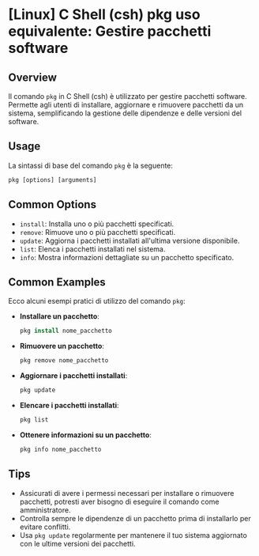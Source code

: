 # [Linux] C Shell (csh) pkg uso equivalente: Gestire pacchetti software

## Overview
Il comando `pkg` in C Shell (csh) è utilizzato per gestire pacchetti software. Permette agli utenti di installare, aggiornare e rimuovere pacchetti da un sistema, semplificando la gestione delle dipendenze e delle versioni del software.

## Usage
La sintassi di base del comando `pkg` è la seguente:

```csh
pkg [options] [arguments]
```

## Common Options
- `install`: Installa uno o più pacchetti specificati.
- `remove`: Rimuove uno o più pacchetti specificati.
- `update`: Aggiorna i pacchetti installati all'ultima versione disponibile.
- `list`: Elenca i pacchetti installati nel sistema.
- `info`: Mostra informazioni dettagliate su un pacchetto specificato.

## Common Examples
Ecco alcuni esempi pratici di utilizzo del comando `pkg`:

- **Installare un pacchetto**:
  ```csh
  pkg install nome_pacchetto
  ```

- **Rimuovere un pacchetto**:
  ```csh
  pkg remove nome_pacchetto
  ```

- **Aggiornare i pacchetti installati**:
  ```csh
  pkg update
  ```

- **Elencare i pacchetti installati**:
  ```csh
  pkg list
  ```

- **Ottenere informazioni su un pacchetto**:
  ```csh
  pkg info nome_pacchetto
  ```

## Tips
- Assicurati di avere i permessi necessari per installare o rimuovere pacchetti, potresti aver bisogno di eseguire il comando come amministratore.
- Controlla sempre le dipendenze di un pacchetto prima di installarlo per evitare conflitti.
- Usa `pkg update` regolarmente per mantenere il tuo sistema aggiornato con le ultime versioni dei pacchetti.
